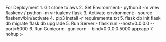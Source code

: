 For Deployment
    1. Git clone to aws
    2. Set Environment:- python3 -m vnev flaskenv / python -m virtualenv flask
    3. Activate environment:- source flaskenv/bin/activate
    4. pip3 install -r requirements.txt
    5. flask db init    flask db migrate   flask db upgrade
    5. Run Server:- flask run --host=0.0.0.0 --port=5000
    6. Run Gunicorn:- gunicorn --bind=0.0.0.0:5000 app:app
    7. nohup :- 



